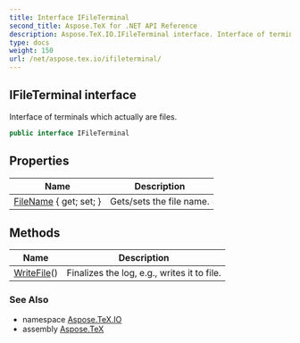 ```yaml
---
title: Interface IFileTerminal
second_title: Aspose.TeX for .NET API Reference
description: Aspose.TeX.IO.IFileTerminal interface. Interface of terminals which actually are files
type: docs
weight: 150
url: /net/aspose.tex.io/ifileterminal/
---
```

## IFileTerminal interface

Interface of terminals which actually are files.

```csharp
public interface IFileTerminal
```

## Properties

| Name | Description |
| --- | --- |
| [FileName](../../aspose.tex.io/ifileterminal/filename/) { get; set; } | Gets/sets the file name. |

## Methods

| Name | Description |
| --- | --- |
| [WriteFile](../../aspose.tex.io/ifileterminal/writefile/)() | Finalizes the log, e.g., writes it to file. |

### See Also

* namespace [Aspose.TeX.IO](../../aspose.tex.io/)
* assembly [Aspose.TeX](../../)



